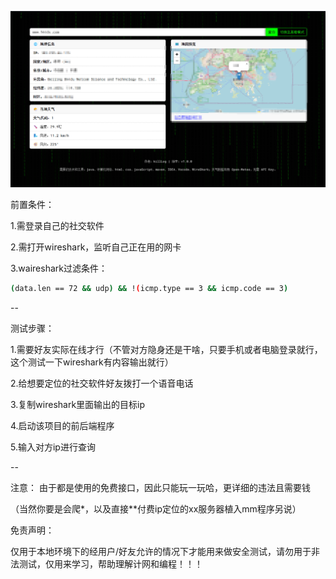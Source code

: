 ![image-20250706184456422](assets/image-20250706184456422.png)

前置条件：

1.需登录自己的社交软件

2.需打开wireshark，监听自己正在用的网卡

3.waireshark过滤条件：

```bash
(data.len == 72 && udp) && !(icmp.type == 3 && icmp.code == 3)
```

--

测试步骤：

1.需要好友实际在线才行（不管对方隐身还是干啥，只要手机或者电脑登录就行，这个测试一下wireshark有内容输出就行）

2.给想要定位的社交软件好友拨打一个语音电话

3.复制wireshark里面输出的目标ip

4.启动该项目的前后端程序

5.输入对方ip进行查询

--

注意：
由于都是使用的免费接口，因此只能玩一玩哈，更详细的违法且需要钱

（当然你要是会爬*，以及直接**付费ip定位的xx服务器植入mm程序另说）

免责声明：

仅用于本地环境下的经用户/好友允许的情况下才能用来做安全测试，请勿用于非法测试，仅用来学习，帮助理解计网和编程！！！


